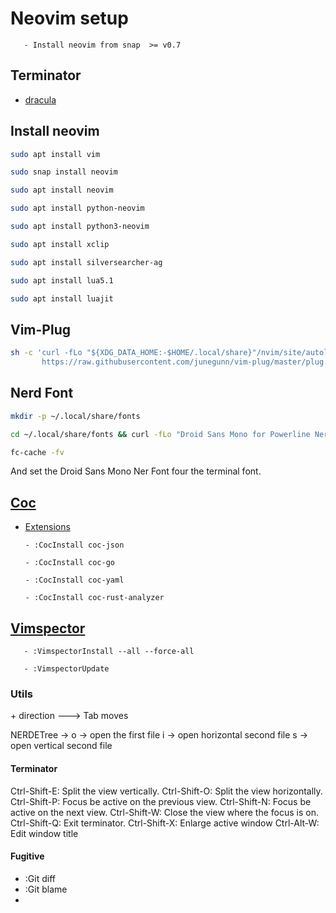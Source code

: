 # Neovim setup
       - Install neovim from snap  >= v0.7

## Terminator

 - [dracula](https://draculatheme.com/terminator)

## Install neovim

```bash
sudo apt install vim

sudo snap install neovim

sudo apt install neovim

sudo apt install python-neovim

sudo apt install python3-neovim

sudo apt install xclip

sudo apt install silversearcher-ag

sudo apt install lua5.1

sudo apt install luajit
```

## Vim-Plug

```bash
sh -c 'curl -fLo "${XDG_DATA_HOME:-$HOME/.local/share}"/nvim/site/autoload/plug.vim --create-dirs \
       https://raw.githubusercontent.com/junegunn/vim-plug/master/plug.vim'
```

## Nerd Font

```bash
mkdir -p ~/.local/share/fonts

cd ~/.local/share/fonts && curl -fLo "Droid Sans Mono for Powerline Nerd Font Complete.otf" https://github.com/ryanoasis/nerd-fonts/raw/master/patched-fonts/DroidSansMono/complete/Droid%20Sans%20Mono%20Nerd%20Font%20Complete.otf

fc-cache -fv
```

And set the Droid Sans Mono Ner Font four the terminal font.

## [Coc](https://github.com/neoclide/coc.nvim)

 - [Extensions](https://github.com/neoclide/coc.nvim/wiki/Using-coc-extensions)

       - :CocInstall coc-json

       - :CocInstall coc-go
       
       - :CocInstall coc-yaml
       
       - :CocInstall coc-rust-analyzer


## [Vimspector](https://github.com/puremourning/vimspector)

       - :VimspectorInstall --all --force-all

       - :VimspectorUpdate

### Utils

<C-w> + direction ---> Tab moves

NERDETree -> o -> open the first file
             i -> open horizontal second file
             s -> open vertical second file

#### Terminator

Ctrl-Shift-E: Split the view vertically.
Ctrl-Shift-O: Split the view horizontally.
Ctrl-Shift-P: Focus be active on the previous view.
Ctrl-Shift-N: Focus be active on the next view.
Ctrl-Shift-W: Close the view where the focus is on.
Ctrl-Shift-Q: Exit terminator.
Ctrl-Shift-X: Enlarge active window
Ctrl-Alt-W: Edit window title

#### Fugitive

- :Git diff
- :Git blame
- 
